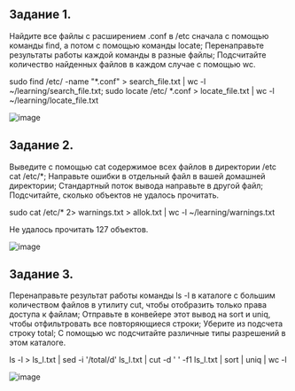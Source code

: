 ## Задание 1.
Найдите все файлы с расширением .conf в /etc сначала с помощью команды find, а потом с помощью команды locate;
Перенаправьте результаты работы каждой команды в разные файлы;
Подсчитайте количество найденных файлов в каждом случае с помощью wc.

sudo find /etc/ -name "*.conf" > search_file.txt | wc -l ~/learning/search_file.txt; sudo locate /etc/ *.conf > locate_file.txt | wc -l ~/learning/locate_file.txt

![image](https://user-images.githubusercontent.com/121052923/214116586-022d73e4-609e-4f46-a9cb-f313c57e6a89.png)

## Задание 2.
Выведите с помощью cat содержимое всех файлов в директории /etc cat /etc/*;
Направьте ошибки в отдельный файл в вашей домашней директории;
Стандартный поток вывода направьте в другой файл;
Подсчитайте, сколько объектов не удалось прочитать.

sudo cat /etc/* 2> warnings.txt > allok.txt | wc -l ~/learning/warnings.txt

Не удалось прочитать 127 объектов.

![image](https://user-images.githubusercontent.com/121052923/214120804-c0ec2a6f-75ca-4eee-bae3-57149435388f.png)

## Задание 3.
Перенаправьте результат работы команды ls -l в каталоге с большим количеством файлов в утилиту cut, чтобы отобразить только права доступа к файлам;
Отправьте в конвейере этот вывод на sort и uniq, чтобы отфильтровать все повторяющиеся строки;
Уберите из подсчета строку total;
С помощью wc подсчитайте различные типы разрешений в этом каталоге.

ls -l > ls_l.txt | sed -i '/total/d' ls_l.txt | cut -d ' ' -f1 ls_l.txt | sort  | uniq | wc -l

![image](https://user-images.githubusercontent.com/121052923/214141471-e6ac4264-a8cd-46c7-8e99-e5a033d91a86.png)
